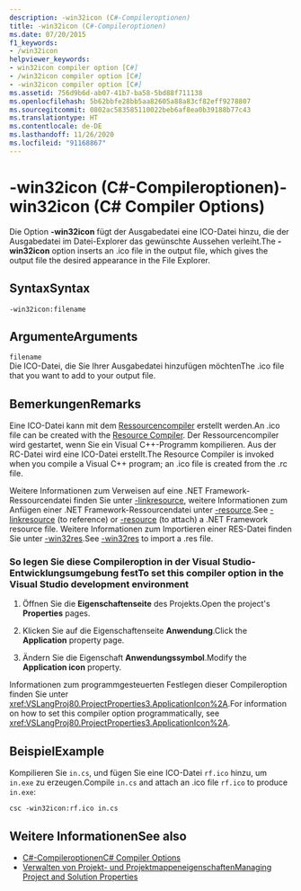 ```yaml
---
description: -win32icon (C#-Compileroptionen)
title: -win32icon (C#-Compileroptionen)
ms.date: 07/20/2015
f1_keywords:
- /win32icon
helpviewer_keywords:
- win32icon compiler option [C#]
- /win32icon compiler option [C#]
- -win32icon compiler option [C#]
ms.assetid: 756d9b6d-ab07-41b7-ba58-5bd88f711138
ms.openlocfilehash: 5b62bbfe28bb5aa82605a88a83cf82eff9278807
ms.sourcegitcommit: 0802ac583585110022beb6af8ea0b39188b77c43
ms.translationtype: HT
ms.contentlocale: de-DE
ms.lasthandoff: 11/26/2020
ms.locfileid: "91168867"
---
```

# <a name="-win32icon-c-compiler-options"></a><span data-ttu-id="65af9-103">-win32icon (C#-Compileroptionen)</span><span class="sxs-lookup"><span data-stu-id="65af9-103">-win32icon (C# Compiler Options)</span></span>

<span data-ttu-id="65af9-104">Die Option **-win32icon** fügt der Ausgabedatei eine ICO-Datei hinzu, die der Ausgabedatei im Datei-Explorer das gewünschte Aussehen verleiht.</span><span class="sxs-lookup"><span data-stu-id="65af9-104">The **-win32icon** option inserts an .ico file in the output file, which gives the output file the desired appearance in the File Explorer.</span></span>  
  
## <a name="syntax"></a><span data-ttu-id="65af9-105">Syntax</span><span class="sxs-lookup"><span data-stu-id="65af9-105">Syntax</span></span>  
  
```console  
-win32icon:filename  
```  
  
## <a name="arguments"></a><span data-ttu-id="65af9-106">Argumente</span><span class="sxs-lookup"><span data-stu-id="65af9-106">Arguments</span></span>  

 `filename`  
 <span data-ttu-id="65af9-107">Die ICO-Datei, die Sie Ihrer Ausgabedatei hinzufügen möchten</span><span class="sxs-lookup"><span data-stu-id="65af9-107">The .ico file that you want to add to your output file.</span></span>  
  
## <a name="remarks"></a><span data-ttu-id="65af9-108">Bemerkungen</span><span class="sxs-lookup"><span data-stu-id="65af9-108">Remarks</span></span>  

 <span data-ttu-id="65af9-109">Eine ICO-Datei kann mit dem [Ressourcencompiler](/windows/desktop/menurc/resource-compiler) erstellt werden.</span><span class="sxs-lookup"><span data-stu-id="65af9-109">An .ico file can be created with the [Resource Compiler](/windows/desktop/menurc/resource-compiler).</span></span> <span data-ttu-id="65af9-110">Der Ressourcencompiler wird gestartet, wenn Sie ein Visual C++-Programm kompilieren. Aus der RC-Datei wird eine ICO-Datei erstellt.</span><span class="sxs-lookup"><span data-stu-id="65af9-110">The Resource Compiler is invoked when you compile a Visual C++ program; an .ico file is created from the .rc file.</span></span>  
  
 <span data-ttu-id="65af9-111">Weitere Informationen zum Verweisen auf eine .NET Framework-Ressourcendatei finden Sie unter [-linkresource](./linkresource-compiler-option.md), weitere Informationen zum Anfügen einer .NET Framework-Ressourcendatei unter [-resource](./resource-compiler-option.md).</span><span class="sxs-lookup"><span data-stu-id="65af9-111">See [-linkresource](./linkresource-compiler-option.md) (to reference) or [-resource](./resource-compiler-option.md) (to attach) a .NET Framework resource file.</span></span> <span data-ttu-id="65af9-112">Weitere Informationen zum Importieren einer RES-Datei finden Sie unter [-win32res](./win32res-compiler-option.md).</span><span class="sxs-lookup"><span data-stu-id="65af9-112">See [-win32res](./win32res-compiler-option.md) to import a .res file.</span></span>  
  
### <a name="to-set-this-compiler-option-in-the-visual-studio-development-environment"></a><span data-ttu-id="65af9-113">So legen Sie diese Compileroption in der Visual Studio-Entwicklungsumgebung fest</span><span class="sxs-lookup"><span data-stu-id="65af9-113">To set this compiler option in the Visual Studio development environment</span></span>  
  
1. <span data-ttu-id="65af9-114">Öffnen Sie die **Eigenschaftenseite** des Projekts.</span><span class="sxs-lookup"><span data-stu-id="65af9-114">Open the project's **Properties** pages.</span></span>  
  
2. <span data-ttu-id="65af9-115">Klicken Sie auf die Eigenschaftenseite **Anwendung**.</span><span class="sxs-lookup"><span data-stu-id="65af9-115">Click the **Application** property page.</span></span>  
  
3. <span data-ttu-id="65af9-116">Ändern Sie die Eigenschaft **Anwendungssymbol**.</span><span class="sxs-lookup"><span data-stu-id="65af9-116">Modify the **Application icon** property.</span></span>  
  
 <span data-ttu-id="65af9-117">Informationen zum programmgesteuerten Festlegen dieser Compileroption finden Sie unter <xref:VSLangProj80.ProjectProperties3.ApplicationIcon%2A>.</span><span class="sxs-lookup"><span data-stu-id="65af9-117">For information on how to set this compiler option programmatically, see <xref:VSLangProj80.ProjectProperties3.ApplicationIcon%2A>.</span></span>  
  
## <a name="example"></a><span data-ttu-id="65af9-118">Beispiel</span><span class="sxs-lookup"><span data-stu-id="65af9-118">Example</span></span>  

 <span data-ttu-id="65af9-119">Kompilieren Sie `in.cs`, und fügen Sie eine ICO-Datei `rf.ico` hinzu, um `in.exe` zu erzeugen.</span><span class="sxs-lookup"><span data-stu-id="65af9-119">Compile `in.cs` and attach an .ico file `rf.ico` to produce `in.exe`:</span></span>  
  
```console  
csc -win32icon:rf.ico in.cs  
```  
  
## <a name="see-also"></a><span data-ttu-id="65af9-120">Weitere Informationen</span><span class="sxs-lookup"><span data-stu-id="65af9-120">See also</span></span>

- [<span data-ttu-id="65af9-121">C#-Compileroptionen</span><span class="sxs-lookup"><span data-stu-id="65af9-121">C# Compiler Options</span></span>](./index.md)
- [<span data-ttu-id="65af9-122">Verwalten von Projekt- und Projektmappeneigenschaften</span><span class="sxs-lookup"><span data-stu-id="65af9-122">Managing Project and Solution Properties</span></span>](/visualstudio/ide/managing-project-and-solution-properties)
